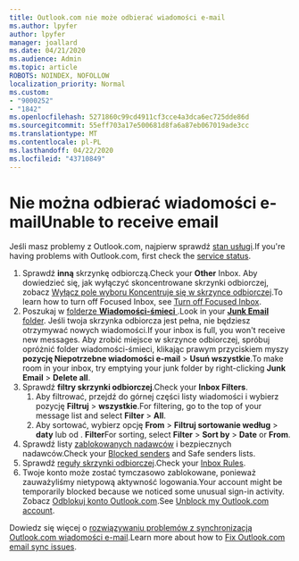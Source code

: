 ```yaml
---
title: Outlook.com nie może odbierać wiadomości e-mail
ms.author: lpyfer
author: lpyfer
manager: joallard
ms.date: 04/21/2020
ms.audience: Admin
ms.topic: article
ROBOTS: NOINDEX, NOFOLLOW
localization_priority: Normal
ms.custom:
- "9000252"
- "1842"
ms.openlocfilehash: 5271860c99cd4911cf3cce4a3dca6ec725dde86d
ms.sourcegitcommit: 55eff703a17e500681d8fa6a87eb067019ade3cc
ms.translationtype: MT
ms.contentlocale: pl-PL
ms.lasthandoff: 04/22/2020
ms.locfileid: "43710849"
---
```

# <a name="unable-to-receive-email"></a><span data-ttu-id="a7828-102">Nie można odbierać wiadomości e-mail</span><span class="sxs-lookup"><span data-stu-id="a7828-102">Unable to receive email</span></span>

<span data-ttu-id="a7828-103">Jeśli masz problemy z Outlook.com, najpierw sprawdź [stan usługi](https://go.microsoft.com/fwlink/p/?linkid=837482).</span><span class="sxs-lookup"><span data-stu-id="a7828-103">If you're having problems with Outlook.com, first check the [service status](https://go.microsoft.com/fwlink/p/?linkid=837482).</span></span>

1. <span data-ttu-id="a7828-104">Sprawdź **inną** skrzynkę odbiorczą.</span><span class="sxs-lookup"><span data-stu-id="a7828-104">Check your **Other** Inbox.</span></span> <span data-ttu-id="a7828-105">Aby dowiedzieć się, jak wyłączyć skoncentrowane skrzynki odbiorczej, zobacz [Wyłącz pole wyboru Koncentruje się w skrzynce odbiorczej](https://support.office.com/article/f714d94d-9e63-4217-9ccb-6cb2986aa1b2).</span><span class="sxs-lookup"><span data-stu-id="a7828-105">To learn how to turn off Focused Inbox, see [Turn off Focused Inbox](https://support.office.com/article/f714d94d-9e63-4217-9ccb-6cb2986aa1b2).</span></span> 
2. <span data-ttu-id="a7828-106">Poszukaj w [folderze **Wiadomości-śmieci** ](https://outlook.live.com/mail/junkemail).</span><span class="sxs-lookup"><span data-stu-id="a7828-106">Look in your [**Junk Email** folder](https://outlook.live.com/mail/junkemail).</span></span> <span data-ttu-id="a7828-107">Jeśli twoja skrzynka odbiorcza jest pełna, nie będziesz otrzymywać nowych wiadomości.</span><span class="sxs-lookup"><span data-stu-id="a7828-107">If your inbox is full, you won't receive new messages.</span></span> <span data-ttu-id="a7828-108">Aby zrobić miejsce w skrzynce odbiorczej, spróbuj opróżnić folder wiadomości-śmieci, klikając prawym przyciskiem myszy **pozycję Niepotrzebne wiadomości e-mail** > **Usuń wszystkie**.</span><span class="sxs-lookup"><span data-stu-id="a7828-108">To make room in your inbox, try emptying your junk folder by right-clicking **Junk Email** > **Delete all**.</span></span>
3. <span data-ttu-id="a7828-109">Sprawdź **filtry skrzynki odbiorczej**.</span><span class="sxs-lookup"><span data-stu-id="a7828-109">Check your **Inbox Filters**.</span></span> 
    1. <span data-ttu-id="a7828-110">Aby filtrować, przejdź do górnej części listy wiadomości i wybierz pozycję **Filtruj** > **wszystkie**.</span><span class="sxs-lookup"><span data-stu-id="a7828-110">For filtering, go to the top of your message list and select **Filter** > **All**.</span></span>
    2. <span data-ttu-id="a7828-111">Aby sortować, wybierz opcję **From** > **Filtruj sortowanie według** > **daty** lub od . **Filter**</span><span class="sxs-lookup"><span data-stu-id="a7828-111">For sorting, select **Filter** > **Sort by** > **Date** or **From**.</span></span>
4. <span data-ttu-id="a7828-112">Sprawdź listy [zablokowanych nadawców](https://outlook.live.com/mail/options/mail/junkEmail) i bezpiecznych nadawców.</span><span class="sxs-lookup"><span data-stu-id="a7828-112">Check your [Blocked senders](https://outlook.live.com/mail/options/mail/junkEmail) and Safe senders lists.</span></span>
5. <span data-ttu-id="a7828-113">Sprawdź [reguły skrzynki odbiorczej](https://outlook.live.com/mail/options/mail/rules).</span><span class="sxs-lookup"><span data-stu-id="a7828-113">Check your [Inbox Rules](https://outlook.live.com/mail/options/mail/rules).</span></span>
6. <span data-ttu-id="a7828-114">Twoje konto może zostać tymczasowo zablokowane, ponieważ zauważyliśmy nietypową aktywność logowania.</span><span class="sxs-lookup"><span data-stu-id="a7828-114">Your account might be temporarily blocked because we noticed some unusual sign-in activity.</span></span> <span data-ttu-id="a7828-115">Zobacz [Odblokuj konto Outlook.com](https://support.office.com/article/f4ad2701-d166-4d8b-8a6a-9af2a1f8a4c4).</span><span class="sxs-lookup"><span data-stu-id="a7828-115">See [Unblock my Outlook.com account](https://support.office.com/article/f4ad2701-d166-4d8b-8a6a-9af2a1f8a4c4).</span></span>

<span data-ttu-id="a7828-116">Dowiedz się więcej o [rozwiązywaniu problemów z synchronizacją Outlook.com wiadomości e-mail](https://support.office.com/article/d39e3341-8d79-4bf1-b3c7-ded602233642).</span><span class="sxs-lookup"><span data-stu-id="a7828-116">Learn more about how to [Fix Outlook.com email sync issues](https://support.office.com/article/d39e3341-8d79-4bf1-b3c7-ded602233642).</span></span>